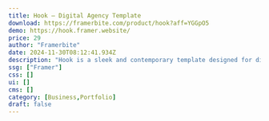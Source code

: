 ```yaml
---
title: Hook — Digital Agency Template
download: https://framerbite.com/product/hook?aff=YGGpO5
demo: https://hook.framer.website/
price: 29
author: "Framerbite"
date: 2024-11-30T08:12:41.934Z
description: "Hook is a sleek and contemporary template designed for digital agencies, built for Framer users. With its clean, minimalist design and easy-to-use features, Hook enables digital agencies to showcase their work and services in a professional and visually engaging way."
ssg: ["Framer"]
css: []
ui: []
cms: []
category: [Business,Portfolio]
draft: false
---
```

